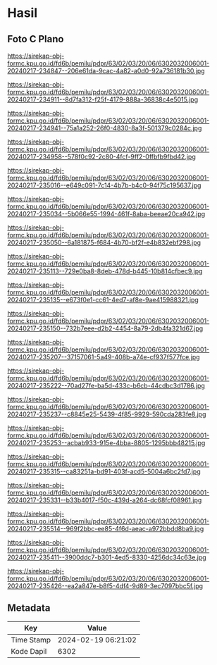 # Hasil

## Foto C Plano

https://sirekap-obj-formc.kpu.go.id/fd6b/pemilu/pdpr/63/02/03/20/06/6302032006001-20240217-234847--206e61da-9cac-4a82-a0d0-92a736181b30.jpg

https://sirekap-obj-formc.kpu.go.id/fd6b/pemilu/pdpr/63/02/03/20/06/6302032006001-20240217-234911--8d7fa312-f25f-4179-888a-36838c4e5015.jpg

https://sirekap-obj-formc.kpu.go.id/fd6b/pemilu/pdpr/63/02/03/20/06/6302032006001-20240217-234941--75a1a252-26f0-4830-8a3f-501379c0284c.jpg

https://sirekap-obj-formc.kpu.go.id/fd6b/pemilu/pdpr/63/02/03/20/06/6302032006001-20240217-234958--578f0c92-2c80-4fcf-9ff2-0ffbfb9fbd42.jpg

https://sirekap-obj-formc.kpu.go.id/fd6b/pemilu/pdpr/63/02/03/20/06/6302032006001-20240217-235016--e649c091-7c14-4b7b-b4c0-94f75c195637.jpg

https://sirekap-obj-formc.kpu.go.id/fd6b/pemilu/pdpr/63/02/03/20/06/6302032006001-20240217-235034--5b066e55-1994-461f-8aba-beeae20ca942.jpg

https://sirekap-obj-formc.kpu.go.id/fd6b/pemilu/pdpr/63/02/03/20/06/6302032006001-20240217-235050--6a181875-f684-4b70-bf2f-e4b832ebf298.jpg

https://sirekap-obj-formc.kpu.go.id/fd6b/pemilu/pdpr/63/02/03/20/06/6302032006001-20240217-235113--729e0ba8-8deb-478d-b445-10b814cfbec9.jpg

https://sirekap-obj-formc.kpu.go.id/fd6b/pemilu/pdpr/63/02/03/20/06/6302032006001-20240217-235135--e673f0e1-cc61-4ed7-af8e-9ae415988321.jpg

https://sirekap-obj-formc.kpu.go.id/fd6b/pemilu/pdpr/63/02/03/20/06/6302032006001-20240217-235150--732b7eee-d2b2-4454-8a79-2db4fa321d67.jpg

https://sirekap-obj-formc.kpu.go.id/fd6b/pemilu/pdpr/63/02/03/20/06/6302032006001-20240217-235207--37157061-5a49-408b-a74e-cf937f577fce.jpg

https://sirekap-obj-formc.kpu.go.id/fd6b/pemilu/pdpr/63/02/03/20/06/6302032006001-20240217-235222--70ad27fe-ba5d-433c-b6cb-44cdbc3d1786.jpg

https://sirekap-obj-formc.kpu.go.id/fd6b/pemilu/pdpr/63/02/03/20/06/6302032006001-20240217-235237--c8845e25-5439-4f85-9929-590cda283fe8.jpg

https://sirekap-obj-formc.kpu.go.id/fd6b/pemilu/pdpr/63/02/03/20/06/6302032006001-20240217-235253--acbab933-915e-4bba-8805-1295bbb48215.jpg

https://sirekap-obj-formc.kpu.go.id/fd6b/pemilu/pdpr/63/02/03/20/06/6302032006001-20240217-235315--ca83251a-bd91-403f-acd5-5004a6bc2fd7.jpg

https://sirekap-obj-formc.kpu.go.id/fd6b/pemilu/pdpr/63/02/03/20/06/6302032006001-20240217-235331--b33b4017-f50c-439d-a264-dc68fcf08961.jpg

https://sirekap-obj-formc.kpu.go.id/fd6b/pemilu/pdpr/63/02/03/20/06/6302032006001-20240217-235514--969f2bbc-ee85-4f6d-aeac-a972bbdd8ba9.jpg

https://sirekap-obj-formc.kpu.go.id/fd6b/pemilu/pdpr/63/02/03/20/06/6302032006001-20240217-235411--3900ddc7-b301-4ed5-8330-4256dc34c63e.jpg

https://sirekap-obj-formc.kpu.go.id/fd6b/pemilu/pdpr/63/02/03/20/06/6302032006001-20240217-235426--ea2a847e-b8f5-4df4-9d89-3ec7097bbc5f.jpg


## Metadata

| Key        | Value               |
| ---------- | ------------------- |
| Time Stamp | 2024-02-19 06:21:02 |
| Kode Dapil | 6302                |



